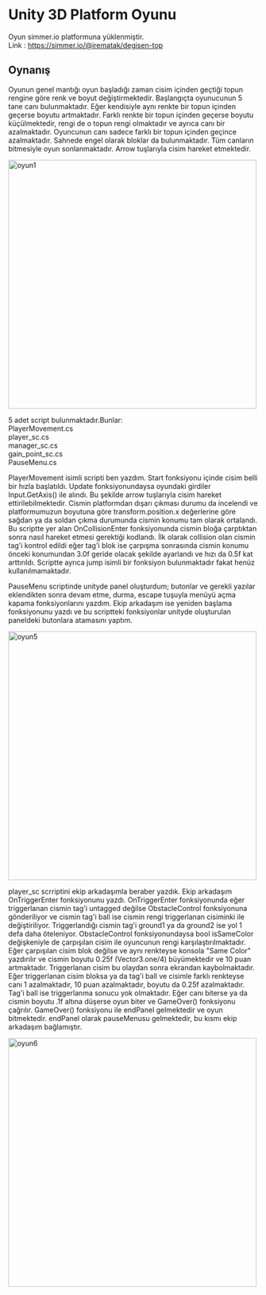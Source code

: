 #  Unity 3D Platform Oyunu

Oyun simmer.io platformuna yüklenmiştir.     
Link : https://simmer.io/@irematak/degisen-top     

## Oynanış
Oyunun genel mantığı oyun başladığı zaman cisim içinden geçtiği topun rengine göre renk ve boyut değiştirmektedir.
Başlangıçta oyunucunun 5 tane canı bulunmaktadır.
Eğer kendisiyle aynı renkte bir topun içinden geçerse boyutu artmaktadır.
Farklı renkte bir topun içinden geçerse boyutu küçülmektedir, rengi de o topun rengi olmaktadır ve ayrıca canı bir azalmaktadır.
Oyuncunun canı sadece farklı bir topun içinden geçince azalmaktadır. Sahnede engel olarak bloklar da bulunmaktadır.
Tüm canların bitmesiyle oyun sonlanmaktadır.
Arrow tuşlarıyla cisim hareket etmektedir.

<img width="500" alt="oyun1" src="https://user-images.githubusercontent.com/75726319/204599717-4c5adeef-a80c-4bba-b55a-50a7b036c4cf.PNG">

5 adet script bulunmaktadır.Bunlar:      
PlayerMovement.cs      
player_sc.cs      
manager_sc.cs     
gain_point_sc.cs      
PauseMenu.cs       

PlayerMovement isimli scripti ben yazdım. Start fonksiyonu içinde cisim belli bir hızla başlatıldı. Update fonksiyonundaysa oyundaki girdiler Input.GetAxis() ile alındı. Bu şekilde arrow tuşlarıyla cisim hareket ettirilebilmektedir. Cismin platformdan dışarı çıkması durumu da incelendi ve platformumuzun boyutuna göre transform.position.x değerlerine göre sağdan ya da soldan çıkma durumunda cismin konumu tam  olarak ortalandı. Bu scriptte yer alan OnCollisionEnter fonksiyonunda cismin bloğa çarptıktan sonra nasıl hareket etmesi gerektiği kodlandı. İlk olarak collision olan cismin tag'i kontrol edildi eğer tag'i blok ise çarpışma sonrasında cismin konumu önceki konumundan 3.0f geride olacak şekilde ayarlandı ve hızı da 0.5f kat arttırıldı. Scriptte ayrıca jump isimli bir fonksiyon bulunmaktadır fakat henüz kullanılmamaktadır.

PauseMenu scriptinde unityde panel oluşturdum; butonlar ve gerekli yazılar eklendikten sonra devam etme, durma, escape tuşuyla menüyü açma kapama fonksiyonlarını yazdım. Ekip arkadaşım ise yeniden başlama fonksiyonunu yazdı ve bu scriptteki fonksiyonlar unityde oluşturulan paneldeki butonlara atamasını yaptım.

<img width="500" alt="oyun5" src="https://user-images.githubusercontent.com/75726319/204600054-ab215f71-4c0f-41fe-bbba-8d2174096520.PNG">


player_sc scrriptini ekip arkadaşımla beraber yazdık. Ekip arkadaşım OnTriggerEnter fonksiyonunu yazdı. OnTriggerEnter fonksiyonunda eğer triggerlanan cismin tag'i untagged değilse ObstacleControl fonksiyonuna gönderiliyor ve cismin tag'i ball ise cismin rengi triggerlanan cisiminki ile değiştiriliyor. Triggerlandığı cismin tag'i ground1 ya da ground2 ise yol 1 defa daha öteleniyor.
ObstacleControl fonksiyonundaysa bool isSameColor değişkeniyle de çarpışılan cisim ile oyuncunun rengi karşılaştırılmaktadır. Eğer çarpışılan cisim blok değilse ve aynı renkteyse konsola "Same Color" yazdırılır ve cismin boyutu 0.25f (Vector3.one/4) büyümektedir ve 10 puan artmaktadır. Triggerlanan cisim bu olaydan sonra ekrandan kaybolmaktadır. Eğer triggerlanan cisim bloksa ya da tag'i ball ve cisimle farklı renkteyse canı 1 azalmaktadır, 10 puan azalmaktadır, boyutu da 0.25f azalmaktadır. Tag'i ball ise triggerlanma sonucu yok olmaktadır. Eğer canı biterse ya da cismin boyutu .1f altına düşerse oyun biter ve GameOver() fonksiyonu çağrılır.
GameOver() fonksiyonu ile  endPanel gelmektedir ve oyun bitmektedir. endPanel olarak pauseMenusu gelmektedir, bu kısmı ekip arkadaşım bağlamıştır.   

<img width="500" alt="oyun6" src="https://user-images.githubusercontent.com/75726319/204600727-419a3142-09b0-4c3c-a842-9be155cf5db4.PNG">

























